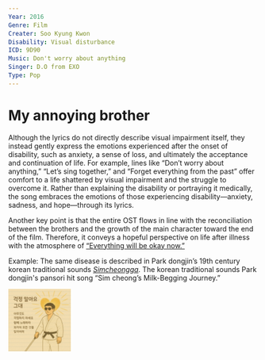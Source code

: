 ```yaml
---
Year: 2016
Genre: Film
Creater: Soo Kyung Kwon
Disability: Visual disturbance
ICD: 9D90
Music: Don't worry about anything
Singer: D.O from EXO
Type: Pop
---
```


# My annoying brother

Although the lyrics do not directly describe visual impairment itself, they instead gently express the emotions experienced after the onset of disability, such as anxiety, a sense of loss, and ultimately the acceptance and continuation of life. For example, lines like “Don’t worry about anything,” “Let’s sing together,” and “Forget everything from the past” offer comfort to a life shattered by visual impairment and the struggle to overcome it. Rather than explaining the disability or portraying it medically, the song embraces the emotions of those experiencing disability—anxiety, sadness, and hope—through its lyrics.

Another key point is that the entire OST flows in line with the reconciliation between the brothers and the growth of the main character toward the end of the film. Therefore, it conveys a hopeful perspective on life after illness with the atmosphere of [“Everything will be okay now.”](https://youtu.be/C271IWMrvQo?si=ioxZgeQs8xSFISQF)

Example: The same disease is described in Park dongjin’s 19th century korean traditional sounds [*Simcheongga*](ahn_ryeogyeong.md). The korean traditional sounds Park dongjin's pansori hit song “Sim cheong’s Milk-Begging Journey.”

<img src="./park_jihyun_img.PNG" alt="image depicting visual disturbance" style="width:25%;" />
